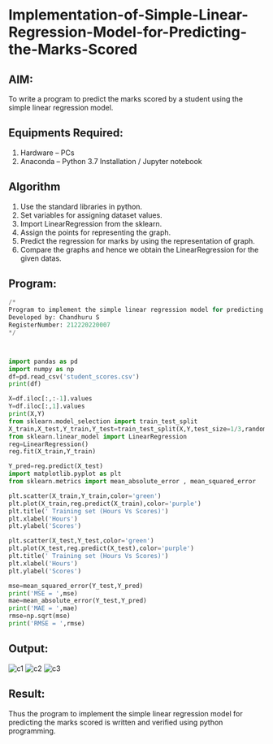 # Implementation-of-Simple-Linear-Regression-Model-for-Predicting-the-Marks-Scored

## AIM:
To write a program to predict the marks scored by a student using the simple linear regression model.

## Equipments Required:
1. Hardware – PCs
2. Anaconda – Python 3.7 Installation / Jupyter notebook

## Algorithm
1. Use the standard libraries in python.
2. Set variables for assigning dataset values.
3. Import LinearRegression from the sklearn.
4. Assign the points for representing the graph.
5. Predict the regression for marks by using the representation of graph.
6. Compare the graphs and hence we obtain the LinearRegression for the given datas.

## Program:
```python
/*
Program to implement the simple linear regression model for predicting the marks scored.
Developed by: Chandhuru S
RegisterNumber: 212220220007
*/



import pandas as pd
import numpy as np
df=pd.read_csv('student_scores.csv')
print(df)

X=df.iloc[:,:-1].values
Y=df.iloc[:,1].values
print(X,Y)
from sklearn.model_selection import train_test_split
X_train,X_test,Y_train,Y_test=train_test_split(X,Y,test_size=1/3,random_state=0)
from sklearn.linear_model import LinearRegression
reg=LinearRegression()
reg.fit(X_train,Y_train)

Y_pred=reg.predict(X_test)
import matplotlib.pyplot as plt
from sklearn.metrics import mean_absolute_error , mean_squared_error

plt.scatter(X_train,Y_train,color='green')
plt.plot(X_train,reg.predict(X_train),color='purple')
plt.title(' Training set (Hours Vs Scores)')
plt.xlabel('Hours')
plt.ylabel('Scores')

plt.scatter(X_test,Y_test,color='green')
plt.plot(X_test,reg.predict(X_test),color='purple')
plt.title(' Training set (Hours Vs Scores)')
plt.xlabel('Hours')
plt.ylabel('Scores')

mse=mean_squared_error(Y_test,Y_pred)
print('MSE = ',mse)
mae=mean_absolute_error(Y_test,Y_pred)
print('MAE = ',mae)
rmse=np.sqrt(mse)
print('RMSE = ',rmse)
```

## Output:

![c1](https://github.com/ChandhuruS/Implementation-of-Simple-Linear-Regression-Model-for-Predicting-the-Marks-Scored/assets/123381860/6eb28f78-9226-48bd-9521-9cbde08ff879)
![c2](https://github.com/ChandhuruS/Implementation-of-Simple-Linear-Regression-Model-for-Predicting-the-Marks-Scored/assets/123381860/112a0ace-d842-42f7-a1fc-ddc236190f48)
![c3](https://github.com/ChandhuruS/Implementation-of-Simple-Linear-Regression-Model-for-Predicting-the-Marks-Scored/assets/123381860/12a812a2-1345-47c0-a6a8-356edf59ecb1)



## Result:
Thus the program to implement the simple linear regression model for predicting the marks scored is written and verified using python programming.
